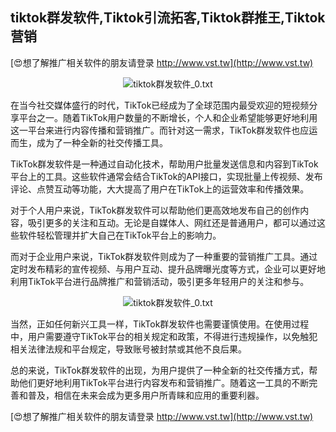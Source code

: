 ## **tiktok群发软件,Tiktok引流拓客,Tiktok群推王,Tiktok营销**

[😍想了解推广相关软件的朋友请登录 http://www.vst.tw](http://www.vst.tw)

 <center><img src="https://vst.tw/MP4/tuiguang/png/1.png" alt="tiktok群发软件_0.txt"></center>

在当今社交媒体盛行的时代，TikTok已经成为了全球范围内最受欢迎的短视频分享平台之一。随着TikTok用户数量的不断增长，个人和企业希望能够更好地利用这一平台来进行内容传播和营销推广。而针对这一需求，TikTok群发软件也应运而生，成为了一种全新的社交传播工具。

TikTok群发软件是一种通过自动化技术，帮助用户批量发送信息和内容到TikTok平台上的工具。这些软件通常会结合TikTok的API接口，实现批量上传视频、发布评论、点赞互动等功能，大大提高了用户在TikTok上的运营效率和传播效果。

对于个人用户来说，TikTok群发软件可以帮助他们更高效地发布自己的创作内容，吸引更多的关注和互动。无论是自媒体人、网红还是普通用户，都可以通过这些软件轻松管理并扩大自己在TikTok平台上的影响力。

而对于企业用户来说，TikTok群发软件则成为了一种重要的营销推广工具。通过定时发布精彩的宣传视频、与用户互动、提升品牌曝光度等方式，企业可以更好地利用TikTok平台进行品牌推广和营销活动，吸引更多年轻用户的关注和参与。

 <center><img src="https://vst.tw/MP4/tuiguang/png/7.png" alt="tiktok群发软件_0.txt"></center>

当然，正如任何新兴工具一样，TikTok群发软件也需要谨慎使用。在使用过程中，用户需要遵守TikTok平台的相关规定和政策，不得进行违规操作，以免触犯相关法律法规和平台规定，导致账号被封禁或其他不良后果。

总的来说，TikTok群发软件的出现，为用户提供了一种全新的社交传播方式，帮助他们更好地利用TikTok平台进行内容发布和营销推广。随着这一工具的不断完善和普及，相信在未来会成为更多用户所青睐和应用的重要利器。

[😍想了解推广相关软件的朋友请登录 http://www.vst.tw](http://www.vst.tw)



